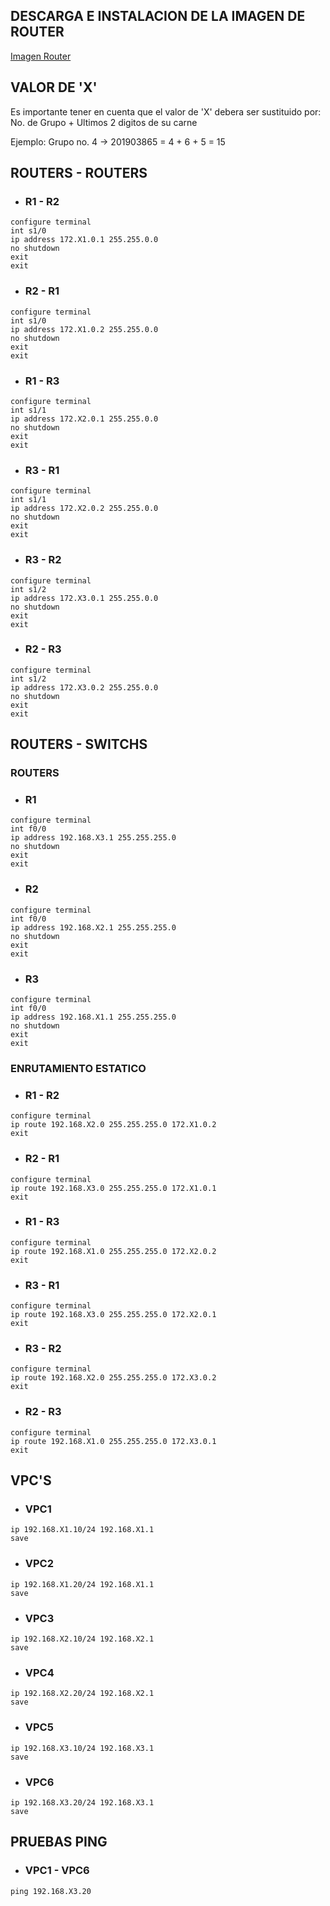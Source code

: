 ## **DESCARGA E INSTALACION DE LA IMAGEN DE ROUTER**
[Imagen Router](https://drive.google.com/file/d/1Y5b1ZUQxSwvKQ-jLYcqQssTsBsLuPwkO/view)

## **VALOR DE 'X'**

Es importante tener en cuenta que el valor de 'X' debera ser sustituido por: No. de Grupo + Ultimos 2 digitos de su carne

Ejemplo: Grupo no. 4 -> 201903865 = 4 + 6 + 5 = 15

## **ROUTERS - ROUTERS**

- ### **R1 - R2**
```shell
configure terminal
int s1/0
ip address 172.X1.0.1 255.255.0.0
no shutdown
exit
exit
```

- ### **R2 - R1**
```shell
configure terminal
int s1/0
ip address 172.X1.0.2 255.255.0.0
no shutdown
exit
exit
```

- ### **R1 - R3**
```shell
configure terminal
int s1/1
ip address 172.X2.0.1 255.255.0.0
no shutdown
exit
exit
```

- ### **R3 - R1**
```shell
configure terminal
int s1/1
ip address 172.X2.0.2 255.255.0.0
no shutdown
exit
exit
```

- ### **R3 - R2**
```shell
configure terminal
int s1/2
ip address 172.X3.0.1 255.255.0.0
no shutdown
exit
exit
```

- ### **R2 - R3**
```shell
configure terminal
int s1/2
ip address 172.X3.0.2 255.255.0.0
no shutdown
exit
exit
```

## **ROUTERS - SWITCHS**

### **ROUTERS**

- ### **R1**
```shell
configure terminal
int f0/0
ip address 192.168.X3.1 255.255.255.0
no shutdown
exit
exit
```

- ### **R2**
```shell
configure terminal
int f0/0
ip address 192.168.X2.1 255.255.255.0
no shutdown
exit
exit
```

- ### **R3**
```shell
configure terminal
int f0/0
ip address 192.168.X1.1 255.255.255.0
no shutdown
exit
exit
```

### **ENRUTAMIENTO ESTATICO**

- ### **R1 - R2**
```shell
configure terminal
ip route 192.168.X2.0 255.255.255.0 172.X1.0.2
exit
```

- ### **R2 - R1**
```shell
configure terminal
ip route 192.168.X3.0 255.255.255.0 172.X1.0.1
exit
```

- ### **R1 - R3**
```shell
configure terminal
ip route 192.168.X1.0 255.255.255.0 172.X2.0.2
exit
```

- ### **R3 - R1**
```shell
configure terminal
ip route 192.168.X3.0 255.255.255.0 172.X2.0.1
exit
```


- ### **R3 - R2**
```shell
configure terminal
ip route 192.168.X2.0 255.255.255.0 172.X3.0.2
exit
```

- ### **R2 - R3**
```shell
configure terminal
ip route 192.168.X1.0 255.255.255.0 172.X3.0.1
exit
```

## **VPC'S**

- ### **VPC1**
```shell
ip 192.168.X1.10/24 192.168.X1.1
save
```

- ### **VPC2**
```shell
ip 192.168.X1.20/24 192.168.X1.1
save
```

- ### **VPC3**
```shell
ip 192.168.X2.10/24 192.168.X2.1
save
```

- ### **VPC4**
```shell
ip 192.168.X2.20/24 192.168.X2.1
save
```

- ### **VPC5**
```shell
ip 192.168.X3.10/24 192.168.X3.1
save
```

- ### **VPC6**
```shell
ip 192.168.X3.20/24 192.168.X3.1
save
```

## **PRUEBAS PING**

- ### **VPC1 - VPC6**
```shell
ping 192.168.X3.20
```